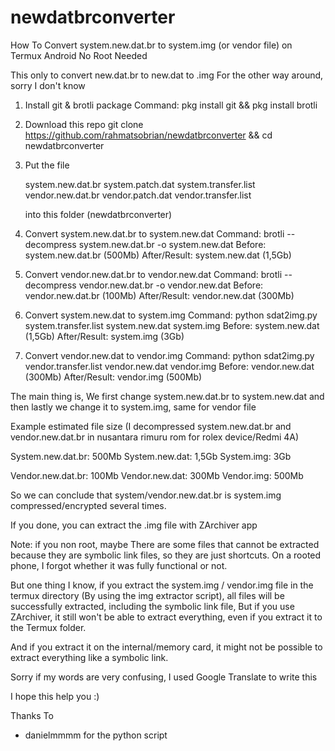 # newdatbrconverter
How To Convert system.new.dat.br to system.img (or vendor file) on Termux Android No Root Needed

This only to convert new.dat.br to new.dat to .img
For the other way around, sorry I don't know

1. Install git & brotli package
   Command: pkg install git && pkg install brotli

2. Download this repo
   git clone https://github.com/rahmatsobrian/newdatbrconverter && cd newdatbrconverter

3. Put the file

   system.new.dat.br
   system.patch.dat
   system.transfer.list
   vendor.new.dat.br
   vendor.patch.dat
   vendor.transfer.list
   
   into this folder (newdatbrconverter)

5. Convert system.new.dat.br to system.new.dat
Command: brotli --decompress system.new.dat.br -o system.new.dat
Before: system.new.dat.br (500Mb)
After/Result: system.new.dat (1,5Gb)

6. Convert vendor.new.dat.br to vendor.new.dat
Command: brotli --decompress vendor.new.dat.br -o vendor.new.dat
Before: vendor.new.dat.br (100Mb)
After/Result: vendor.new.dat (300Mb)

7. Convert system.new.dat to system.img
Command: python sdat2img.py system.transfer.list system.new.dat system.img
Before: system.new.dat (1,5Gb)
After/Result: system.img (3Gb)

8. Convert vendor.new.dat to vendor.img
Command: python sdat2img.py vendor.transfer.list vendor.new.dat vendor.img
Before: vendor.new.dat (300Mb)
After/Result: vendor.img (500Mb)

The main thing is, We first change system.new.dat.br to system.new.dat and then lastly we change it to system.img, same for vendor file

Example estimated file size (I decompressed system.new.dat.br and vendor.new.dat.br in nusantara rimuru rom for rolex device/Redmi 4A)

System.new.dat.br: 500Mb
System.new.dat: 1,5Gb
System.img: 3Gb

Vendor.new.dat.br: 100Mb
Vendor.new.dat: 300Mb
Vendor.img: 500Mb

So we can conclude that system/vendor.new.dat.br is system.img compressed/encrypted several times.

If you done, you can extract the .img file with ZArchiver app

Note: if you non root, maybe There are some files that cannot be extracted because they are symbolic link files, so they are just shortcuts. On a rooted phone, I forgot whether it was fully functional or not.

But one thing I know, if you extract the system.img / vendor.img file in the termux directory (By using the img extractor script), all files will be successfully extracted, including the symbolic link file, But if you use ZArchiver, it still won't be able to extract everything, even if you extract it to the Termux folder.

And if you extract it on the internal/memory card, it might not be possible to extract everything like a symbolic link.

Sorry if my words are very confusing, I used Google Translate to write this

I hope this help you :)

Thanks To
- danielmmmm for the python script
